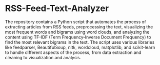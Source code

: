 # RSS-Feed-Text-Analyzer
The repository contains a Python script that automates the process of extracting articles from RSS feeds, preprocessing the text, visualizing the most frequent words and bigrams using word clouds, and analyzing the content using TF-IDF (Term Frequency-Inverse Document Frequency) to find the most relevant bigrams in the text. The script uses various libraries like feedparser, BeautifulSoup, nltk, wordcloud, matplotlib, and scikit-learn to handle different aspects of the process, from data extraction and cleaning to visualization and analysis.
